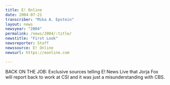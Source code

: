```yaml
---
title: E! Online
date: 2004-07-21
transcriber: "Mika A. Epstein"
layout: news
newsyear: "2004"
permalink: /news/2004/:title/
newstitle: "First Look"
newsreporter: Staff
newssource: E! Online
newsurl: https://eonline.com

---
```


BACK ON THE JOB: Exclusive sources telling E! News Live that Jorja Fox will report back to work at CSI and it was just a misunderstanding with CBS.
